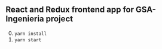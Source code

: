
## React and Redux frontend app for GSA-Ingenieria project

0. ```yarn install```
0. ```yarn start```
